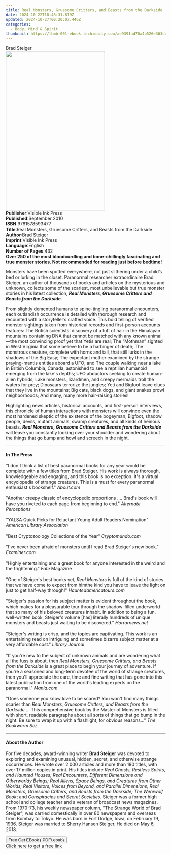 ```yaml
---
title: Real Monsters, Gruesome Critters, and Beasts from the Darkside | Free Book
date: 2024-10-22T18:48:31.819Z
updated: 2024-10-27T00:20:07.446Z
categories:
  - Body, Mind & Spirit
thumbnail: https://thmb-001-ebook.techidaily.com/ae9391ad70a4b526e363ddcd206079f970db301b1a0d214628e1d2aa90fb0a38.jpg
---
```

<main id="book-container">
  <div class="flex flex-col">
    <div class="book-brief flex-1 py-6 px-4 sm:p-6 md:py-10 md:px-8">
      <!-- brief-->
      <div class="book-brief-main">Brad Steiger</div>
    </div>
    <div
      class="book-meta-info flex-1 grid gap-4 col-start-1 col-end-3 row-start-1 sm:mb-6 sm:grid-cols-4 lg:gap-6 lg:col-start-2 lg:row-end-6 lg:row-span-6 lg:mb-0"
    >
      <div
        class="book-meta-info-left place-content-center mt-4 p-4 text-sm leading-6 col-start-2 col-span-2 dark:text-slate-400"
      >
        <img
          class="w-full h-500 object-cover rounded-lg sm:h-255 sm:col-span-2 lg:col-span-full"
          src="https://img-001-ebook.techidaily.com/2a658948d2275971fcdaa32c28dfadb6f528ae8b24a649db0e3252efcfb809d1.jpg"
          alt=""
          width="312"
          height="500"
        />
      </div>
      <div
        class="book-meta-info-right mt-2 col-start-1 row-start-2 col-span-3 self-center"
      >
        <!-- meta data  -->
        <div class="flex flex-col px-4 md:px-8">
          <div class="flex-1">
            <strong>Publisher</strong>:<span class="px-2"
              >Visible Ink Press</span
            >
          </div>
          <div class="flex-1">
            <strong>Published</strong>:<span class="px-2">September 2010</span>
          </div>
          <div class="flex-1">
            <strong>ISBN</strong>:<span class="px-2">9781578593477</span>
          </div>
          <div class="flex-1">
            <strong>Title</strong>:<span class="px-2"
              >Real Monsters, Gruesome Critters, and Beasts from the
              Darkside</span
            >
          </div>
          <div class="flex-1">
            <strong>Author</strong>:<span class="px-2">Brad Steiger</span>
          </div>
          <div class="flex-1">
            <strong>Imprint</strong>:<span class="px-2">Visible Ink Press</span>
          </div>
          <div class="flex-1">
            <strong>Language</strong>:<span class="px-2">English</span>
          </div>
          <div class="flex-1">
            <strong>Number of Pages</strong>:<span class="px-2">432</span>
          </div>
        </div>
      </div>
    </div>
    <div class="book-description flex-1 py-6 px-4 sm:p-6 md:py-10 md:px-8">
      <div class="book-description-main">
        <div accordion-content="" id="description">
          <b
            >Over 250 of the most bloodcurdling and bone-chillingly fascinating
            and true monster stories. Not recommended for reading just before
            bedtime!</b
          >
          <p>
            Monsters have been spotted everywhere, not just slithering under a
            child’s bed or lurking in the closet. Paranormal researcher
            extraordinaire Brad Steiger, an author of thousands of books and
            articles on the mysterious and unknown, collects some of the
            scariest, most unbelievable but true monster stories in his latest
            collection,
            <i
              ><b
                >Real Monsters, Gruesome Critters and Beasts from the
                Darkside</b
              ></i
            >.
          </p>
          <p>
            From slightly demented humans to spine-tingling paranormal
            encounters, each outlandish occurrence is detailed with thorough
            research and recounted with a storyteller’s crafted voice. This bold
            telling of verified monster sightings taken from historical records
            and first-person accounts features: The British scientists’
            discovery of a tuft of hair in the Himalayan mountains containing
            DNA that cannot be matched with any known animal—the most convincing
            proof yet that Yetis are real; The “Mothman” sighted in West
            Virginia that some believe to be a harbinger of death; The monstrous
            creature, complete with horns and tail, that still lurks in the
            shadows of the Big Easy; The expectant mother examined by the
            strange praying-mantis entities aboard a UFO; and The couple walking
            near a lake in British Columbia, Canada, astonished to see a
            reptilian humanoid emerging from the lake's depths; UFO abductors
            seeking to create human-alien hybrids; Lake monsters, lizardmen, and
            creepy mermaids troll the waters for prey; Dinosaurs terrorize the
            jungles; Yeti and Bigfoot leave clues that they live in the
            mountains; Big cats, black dogs, and giant snakes prowl
            neighborhoods; And many, many more hair-raising stories!
          </p>
          <p>
            Highlighting news articles, historical accounts, and first-person
            interviews, this chronicle of human interactions with monsters will
            convince even the most hardened skeptic of the existence of the
            bogeyman, Bigfoot, shadow people, devils, mutant animals, swamp
            creatures, and all kinds of heinous beasts.
            <i
              ><b
                >Real Monsters, Gruesome Critters and Beasts from the
                Darkside</b
              ></i
            >
            will leave you constantly looking over your shoulder and wondering
            about the things that go bump and howl and screech in the night.
          </p>
        </div>
        <div class="accordion-fader"></div>
      </div>
    </div>
    <div class="book-excerpts flex-1 py-6 px-4 sm:p-6 md:py-10 md:px-8">
      <!-- excerpts-->
      <div class="book-excerpts-main">
        <hr />
        <h4 class="placeholder placeholder-heading">
          <span>In The Press</span>
        </h4>
        <p>
          "I don't think a list of best paranormal books for any year would be
          complete with a few titles from Brad Steiger. His work is always
          thorough, knowledgeable and engaging, and this book is no exception.
          It's a virtual encyclopedia of strange creatures. This is a must for
          every paranormal enthusiast's bookshelf." <i>About.com</i
          ><br /><br />"Another creepy classic of encyclopedic proportions ....
          Brad's book will have you riveted to each page from beginning to end."
          <i>Alternate Perceptions</i><br /><br />"YALSA Quick Picks for
          Reluctant Young Adult Readers Nomination"
          <i>American Library Association</i><br /><br />"Best Cryptozoology
          Collections of the Year" <i>Cryptomundo.com</i><br /><br />"I've never
          been afraid of monsters until I read Brad Steiger's new book."
          <i>Examiner.com</i><br /><br />"Highly entertaining and a great book
          for anyone interested in the weird and the frightening."
          <i>Fate</i> Magazine<br /><br />"One of Steiger's best books yet,
          <i>Real Monsters</i> is full of the kind of stories that we have come
          to expect from himthe kind you have to leave the light on just to get
          half-way through!" <i>Hauntedamericatours.com</i
          ><br /><br />"Steiger's passion for his subject matter is evident
          throughout the book, which makes for a pleasurable tour through the
          shadow-filled underworld that so many of his beloved creatures
          inhabit. In addition to being a fun, well-written book, Steiger's
          volume [has] literally hundreds of unique monsters and beasts just
          waiting to be discovered." <i>Horrornews.net</i><br /><br />"Steiger's
          writing is crisp, and the topics are captivating. This work is an
          entertaining read on intriguing and sometimes bizarre subject matter
          at a very affordable cost." <i>Library Journal</i><br /><br />"If
          you're new to the subject of unknown animals and are wondering what
          all the fuss is about, then
          <i>Real Monsters, Gruesome Critters, and Beasts from the Darkside</i>
          is a great place to begin your journey of adventure. If you're a
          seasoned and long-term devotee of the world of strange creatures, then
          you'll appreciate the care, time and fine writing that has gone into
          this latest publication from one of the world's leading experts on the
          paranormal." <i>Mania.com</i><br /><br />"Does someone you know love
          to be scared? You won't find many things scarier than
          <i>Real Monsters, Gruesome Critters, and Beasts from the Darkside</i>
          ... This comprehensive book by the Master of Monsters is filled with
          short, readable paragraphs about all sorts of things that go bump in
          the night. Be sure to wrap it up with a flashlight, for obvious
          reasons..." <i>The Bookworm Sez</i><br />
        </p>
      </div>
    </div>
    <div class="book-about-author flex-1 py-6 px-4 sm:p-6 md:py-10 md:px-8">
      <!-- about author-->
      <div class="book-main-author-main">
        <hr />
        <h4 class="placeholder placeholder-heading">
          <span>About the Author</span>
        </h4>
        <p>
          For five decades, award-winning writer <b>Brad Steiger</b> was devoted
          to exploring and examining unusual, hidden, secret, and otherwise
          strange occurrences. He wrote over 2,000 articles and more than 180
          titles, with over 17 million copies in print. His titles include
          <i
            >Real Ghosts, Restless Spirits, and Haunted Houses; Real Encounters,
            Different Dimensions and Otherworldy Beings; Real Aliens, Space
            Beings, and Creatures from Other Worlds; Real Visitors, Voices from
            Beyond, and Parallel Dimensions; Real Monsters, Gruesome Critters,
            and Beasts from the Darkside; The Werewolf Book</i
          >; and <i>Conspiracies and Secret Societies</i>. Steiger was a former
          high school and college teacher and a veteran of broadcast news
          magazines. From 1970-73, his weekly newspaper column, "The Strange
          World of Brad Steiger", was carried domestically in over 80 newspapers
          and overseas from Bombay to Tokyo. He was born in Fort Dodge, Iowa, on
          February 19, 1936. Steiger was married to Sherry Hansen Steiger. He
          died on May 6, 2018.
        </p>
      </div>
    </div>
    <div class="book-free-get flex-1 py-6 px-4 sm:p-6 md:py-10 md:px-8">
      <button
        id="btn-free-get"
        class="bg-blue-500 hover:bg-blue-700 text-white font-bold py-2 px-4 rounded"
      >
        Free Get EBook (.PDF/.epub)
      </button>
      <div id="countdown-display" class="px-2 text-lg mt-2"></div>
      <a
        id="free-link"
        class="hidden bg-blue-500 hover:bg-blue-700 text-white font-bold py-2 px-4 rounded"
        href="https://www.ebooks.com/en-us/book/96489567/real-monsters-gruesome-critters-and-beasts-from-the-darkside/brad-steiger/"
        target="_blank"
        >Click here to get a free link</a
      >
    </div>
    <script>
      let countdownTime = 0;
      let countdownInterval = null;
      document
        .getElementById('btn-free-get')
        .addEventListener('click', startCountdown);
      function startCountdown() {
        countdownTime = new Date().getTime() + 60000 * 3;
        countdownInterval = setInterval(updateCountdown, 1000);
        document.getElementById('btn-free-get').disabled = true;
        document
          .getElementById('btn-free-get')
          .classList.add('bg-gray-500', 'cursor-not-allowed');
      }
      function updateCountdown() {
        let currentTime = new Date().getTime();
        let timeLeft = countdownTime - currentTime;
        let secondsLeft = Math.floor(timeLeft / 1000);
        document.getElementById('countdown-display').innerHTML =
          `Remaining time: ${secondsLeft} seconds.`;
        if (secondsLeft <= 0) {
          clearInterval(countdownInterval);
          document.getElementById('btn-free-get').classList.add('hidden');
          document.getElementById('free-link').classList.remove('hidden');
          document.getElementById('countdown-display').innerHTML = '';
        }
      }
    </script>
  </div>
</main>

<ins class="adsbygoogle"
      style="display:block"
      data-ad-client="ca-pub-7571918770474297"
      data-ad-slot="8358498916"
      data-ad-format="auto"
      data-full-width-responsive="true"></ins>
    